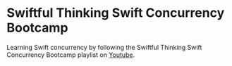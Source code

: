 # Swiftful Thinking Swift Concurrency Bootcamp

Learning Swift concurrency by following the Swiftful Thinking Swift Concurrency Bootcamp playlist on [Youtube](https://www.youtube.com/watch?v=p6q1RmYUsNU&list=PLwvDm4Vfkdphr2Dl4sY4rS9PLzPdyi8PM&index=1&t=7s&ab_channel=SwiftfulThinking).
